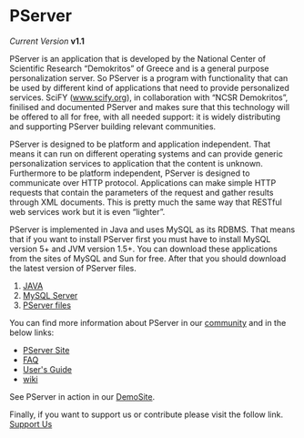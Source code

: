 PServer
=======

_Current Version_ **v1.1**

PServer is an application that is developed by the National Center of Scientific Research “Demokritos” of Greece and is a general purpose personalization server. So PServer is a program with functionality that can be used by different kind of applications that need to provide personalized services. SciFY (www.scify.org), in collaboration with “NCSR Demokritos”, finilised and documented PServer and makes sure that this technology will be offered to all for free, with all needed support: it is widely distributing and supporting PServer building relevant communities.

PServer is designed to be platform and application independent. That means it can run on different operating systems and can provide generic personalization services to application that the content is unknown. Furthermore to be platform independent, PServer is designed to communicate over HTTP protocol. Applications can make simple HTTP requests that contain the parameters of the request and gather results through XML documents. This is pretty much the same way that RESTful web services work but it is even “lighter”.

PServer is implemented in Java and uses MySQL as its RDBMS. That means that if you want to install PServer first you must have to install MySQL version 5+ and JVM version 1.5+. You can download these applications from the sites of MySQL and Sun for free. After that you should download the latest version of PServer files.

1. [JAVA](http://www.oracle.com/technetwork/java/javase/downloads/index.html)
2. [MySQL Server](http://dev.mysql.com/downloads/mysql/)
3. [PServer files](http://pserver-project.org/downloads) 

You can find more information about PServer in our [community](http://forum.scify.gr/viewforum.php?f=7) and in the below links:

* [PServer Site](http://www.scify.gr/site/en/pserver-en)
* [FAQ](http://www.scify.gr/site/en/pserver-faq-en)
* [User's Guide](http://pserver-project.org/sites/default/files/PServerUsersGuide.pdf)
* [wiki](http://scify.iit.demokritos.gr/SciFYwiki/doku.php?id=pserver) 

See PServer in action in our [DemoSite](http://scify.iit.demokritos.gr/DemoSite/indexne.html).

Finally, if you want to support us or contribute please visit the follow link. [Support Us](http://www.scify.gr/site/en/support-us)
